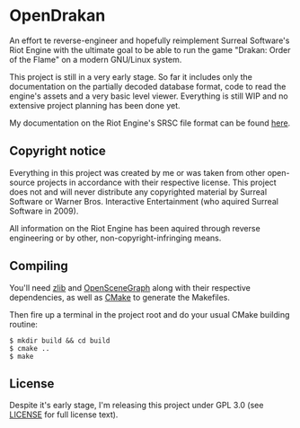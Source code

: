 
OpenDrakan
==========

An effort te reverse-engineer and hopefully reimplement Surreal Software's
Riot Engine with the ultimate goal to be able to run the game 
"Drakan: Order of the Flame" on a modern GNU/Linux system.

This project is still in a very early stage. So far it includes only the 
documentation on the partially decoded database format, code to read the engine's assets and
a very basic level viewer. Everything is still WIP and no extensive project planning has been done yet.

My documentation on the Riot Engine's SRSC file format can be found 
[here](https://github.com/Zalasus/opendrakan/blob/master/doc/riot_database_format.txt).


Copyright notice
----------------

Everything in this project was created by me or was taken from other open-source projects in
accordance with their respective license. This project does not and will never distribute any 
copyrighted material by Surreal Software or Warner Bros. Interactive Entertainment (who aquired
Surreal Software in 2009).

All information on the Riot Engine has been aquired through reverse engineering or by other, 
non-copyright-infringing means.


Compiling
---------

You'll need [zlib](https://www.zlib.net/) and [OpenSceneGraph](http://www.openscenegraph.org/) along
with their respective dependencies, as well as [CMake](https://cmake.org/) to generate the Makefiles.

Then fire up a terminal in the project root and do your usual CMake building routine:
```
$ mkdir build && cd build
$ cmake ..
$ make
```


License
-------

Despite it's early stage, I'm releasing this project under GPL 3.0 
(see [LICENSE](https://github.com/Zalasus/opendrakan/blob/master/LICENSE) for 
full license text).

